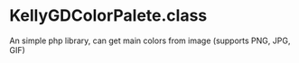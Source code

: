 # KellyGDColorPalete.class
An simple php library, can get main colors from image (supports PNG, JPG, GIF)
